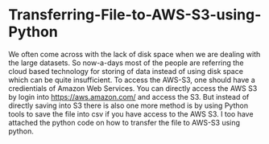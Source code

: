# Transferring-File-to-AWS-S3-using-Python
We often come across with the lack of disk space when we are dealing with the large datasets. So now-a-days most of the people are referring the
cloud based technology for storing of data instead of using disk space which can be quite insufficient. 
To access the AWS-S3, one should have a credientials of Amazon Web Services.
You can directly access the AWS S3 by login into https://aws.amazon.com/ and access the S3.
But instead of directly saving into S3 there is also one more method is by using Python tools to save the file into csv if you have access to the AWS S3.
I too have attached the python code on how to transfer the file to AWS-S3 using python.
